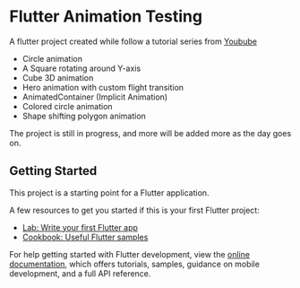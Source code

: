 # Flutter Animation Testing

A flutter project created while follow a tutorial series from
[Youbube](https://www.youtube.com/watch?v=b4ii9QoHfY8&list=PL6yRaaP0WPkW3kwAerPeRqGBvJfO8O4S7&index=1)

- Circle animation
- A Square rotating around Y-axis
- Cube 3D animation
- Hero animation with custom flight transition
- AnimatedContainer (Implicit Animation)
- Colored circle animation
- Shape shifting polygon animation

The project is still in progress, and more will be added more as the day goes on.

## Getting Started

This project is a starting point for a Flutter application.

A few resources to get you started if this is your first Flutter project:

- [Lab: Write your first Flutter app](https://docs.flutter.dev/get-started/codelab)
- [Cookbook: Useful Flutter samples](https://docs.flutter.dev/cookbook)

For help getting started with Flutter development, view the
[online documentation](https://docs.flutter.dev/), which offers tutorials,
samples, guidance on mobile development, and a full API reference.
